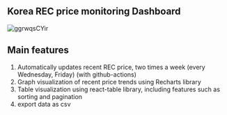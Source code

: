 
## Korea REC price monitoring Dashboard

![ggrwqsCYir](https://user-images.githubusercontent.com/75914909/128609556-9ba2ae57-9b03-4f6e-9cac-a6619cc8eae9.gif)


## Main features

1. Automatically updates recent REC price, two times a week (every Wednesday, Friday) (with github-actions)
2. Graph visualization of recent price trends using Recharts library
3. Table visualization using react-table library, including features such as sorting and pagination
4. export data as csv


